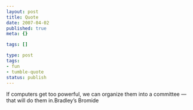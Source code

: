 ```yaml
---
layout: post
title: Quote
date: 2007-04-02
published: true
meta: {}

tags: []

type: post
tags:
- fun
- tumble-quote
status: publish
---
```

<!-- blockquote  -->If computers get too powerful, we can organize them into a committee &#8212; that will do them in.<!-- endblockquote  -->Bradley&#8217;s Bromide
